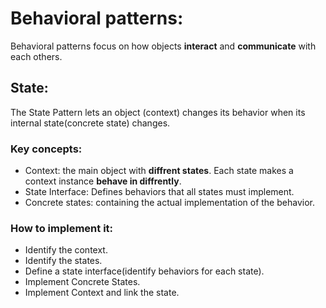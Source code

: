 # Behavioral patterns:

Behavioral patterns focus on how objects **interact** and **communicate** with each others.


## State:
The State Pattern lets an object (context) changes its behavior when its internal state(concrete state) changes.

### Key concepts:
- Context: the main object with **diffrent states**. Each state makes a context instance **behave in diffrently**.
- State Interface: Defines behaviors that all states must implement.
- Concrete states: containing the actual implementation of the behavior.

### How to implement it:
- Identify the context.
- Identify the states.
- Define a state interface(identify behaviors for each state).
- Implement Concrete States.
- Implement Context and link the state.